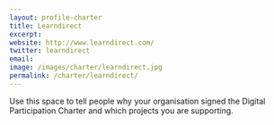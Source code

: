 ```yaml
---
layout: profile-charter
title: Learndirect
excerpt: 
website: http://www.learndirect.com/ 
twitter: learndirect
email: 
image: /images/charter/learndirect.jpg
permalink: /charter/learndirect/
---
```


Use this space to tell people why your organisation signed the Digital Participation Charter and which projects you are supporting.

